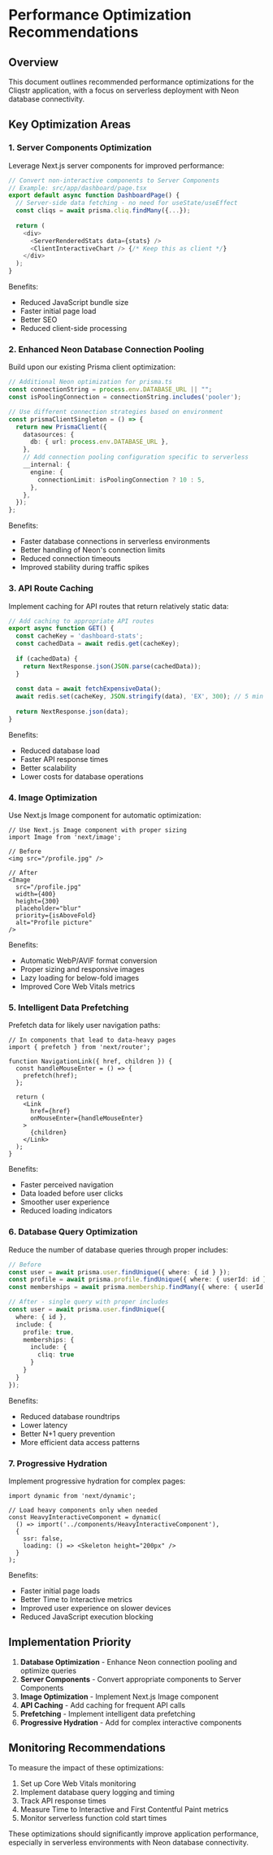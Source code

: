 # Performance Optimization Recommendations

## Overview

This document outlines recommended performance optimizations for the Cliqstr application, with a focus on serverless deployment with Neon database connectivity.

## Key Optimization Areas

### 1. Server Components Optimization

Leverage Next.js server components for improved performance:

```typescript
// Convert non-interactive components to Server Components
// Example: src/app/dashboard/page.tsx
export default async function DashboardPage() {
  // Server-side data fetching - no need for useState/useEffect
  const cliqs = await prisma.cliq.findMany({...});
  
  return (
    <div>
      <ServerRenderedStats data={stats} />
      <ClientInteractiveChart /> {/* Keep this as client */}
    </div>
  );
}
```

Benefits:
- Reduced JavaScript bundle size
- Faster initial page load
- Better SEO
- Reduced client-side processing

### 2. Enhanced Neon Database Connection Pooling

Build upon our existing Prisma client optimization:

```typescript
// Additional Neon optimization for prisma.ts
const connectionString = process.env.DATABASE_URL || "";
const isPoolingConnection = connectionString.includes('pooler');

// Use different connection strategies based on environment
const prismaClientSingleton = () => {
  return new PrismaClient({
    datasources: {
      db: { url: process.env.DATABASE_URL },
    },
    // Add connection pooling configuration specific to serverless
    __internal: {
      engine: {
        connectionLimit: isPoolingConnection ? 10 : 5,
      },
    },
  });
};
```

Benefits:
- Faster database connections in serverless environments
- Better handling of Neon's connection limits
- Reduced connection timeouts
- Improved stability during traffic spikes

### 3. API Route Caching

Implement caching for API routes that return relatively static data:

```typescript
// Add caching to appropriate API routes
export async function GET() {
  const cacheKey = 'dashboard-stats';
  const cachedData = await redis.get(cacheKey);
  
  if (cachedData) {
    return NextResponse.json(JSON.parse(cachedData));
  }
  
  const data = await fetchExpensiveData();
  await redis.set(cacheKey, JSON.stringify(data), 'EX', 300); // 5 min cache
  
  return NextResponse.json(data);
}
```

Benefits:
- Reduced database load
- Faster API response times
- Better scalability
- Lower costs for database operations

### 4. Image Optimization

Use Next.js Image component for automatic optimization:

```tsx
// Use Next.js Image component with proper sizing
import Image from 'next/image';

// Before
<img src="/profile.jpg" />

// After
<Image 
  src="/profile.jpg"
  width={400}
  height={300}
  placeholder="blur"
  priority={isAboveFold}
  alt="Profile picture" 
/>
```

Benefits:
- Automatic WebP/AVIF format conversion
- Proper sizing and responsive images
- Lazy loading for below-fold images
- Improved Core Web Vitals metrics

### 5. Intelligent Data Prefetching

Prefetch data for likely user navigation paths:

```tsx
// In components that lead to data-heavy pages
import { prefetch } from 'next/router';

function NavigationLink({ href, children }) {
  const handleMouseEnter = () => {
    prefetch(href);
  };
  
  return (
    <Link 
      href={href} 
      onMouseEnter={handleMouseEnter}
    >
      {children}
    </Link>
  );
}
```

Benefits:
- Faster perceived navigation
- Data loaded before user clicks
- Smoother user experience
- Reduced loading indicators

### 6. Database Query Optimization

Reduce the number of database queries through proper includes:

```typescript
// Before
const user = await prisma.user.findUnique({ where: { id } });
const profile = await prisma.profile.findUnique({ where: { userId: id } });
const memberships = await prisma.membership.findMany({ where: { userId: id } });

// After - single query with proper includes
const user = await prisma.user.findUnique({
  where: { id },
  include: {
    profile: true,
    memberships: {
      include: {
        cliq: true
      }
    }
  }
});
```

Benefits:
- Reduced database roundtrips
- Lower latency
- Better N+1 query prevention
- More efficient data access patterns

### 7. Progressive Hydration

Implement progressive hydration for complex pages:

```tsx
import dynamic from 'next/dynamic';

// Load heavy components only when needed
const HeavyInteractiveComponent = dynamic(
  () => import('../components/HeavyInteractiveComponent'),
  { 
    ssr: false,
    loading: () => <Skeleton height="200px" />
  }
);
```

Benefits:
- Faster initial page loads
- Better Time to Interactive metrics
- Improved user experience on slower devices
- Reduced JavaScript execution blocking

## Implementation Priority

1. **Database Optimization** - Enhance Neon connection pooling and optimize queries
2. **Server Components** - Convert appropriate components to Server Components
3. **Image Optimization** - Implement Next.js Image component
4. **API Caching** - Add caching for frequent API calls
5. **Prefetching** - Implement intelligent data prefetching
6. **Progressive Hydration** - Add for complex interactive components

## Monitoring Recommendations

To measure the impact of these optimizations:

1. Set up Core Web Vitals monitoring
2. Implement database query logging and timing
3. Track API response times
4. Measure Time to Interactive and First Contentful Paint metrics
5. Monitor serverless function cold start times

These optimizations should significantly improve application performance, especially in serverless environments with Neon database connectivity.
